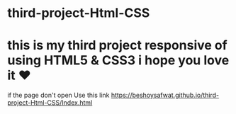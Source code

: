 # third-project-Html-CSS
# this is my third project responsive of using HTML5 &amp; CSS3 i hope you love it ❤️ 
if the page don't open Use this link https://beshoysafwat.github.io/third-project-Html-CSS/Index.html
